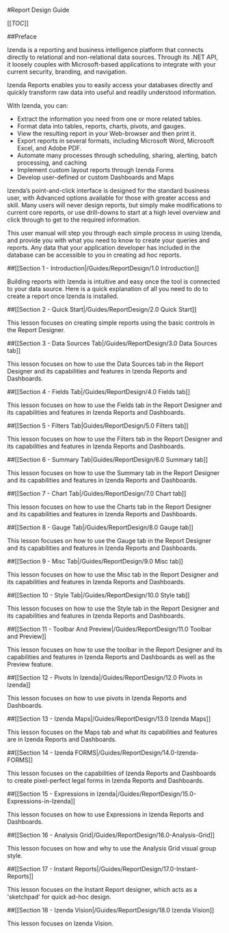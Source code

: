#Report Design Guide

[[_TOC_]]

##Preface

Izenda is a reporting and business intelligence platform that connects directly to relational and non-relational data sources.  Through its .NET API, it loosely couples with Microsoft-based applications to integrate with your current security, branding, and navigation.

Izenda Reports enables you to easily access your databases directly and quickly transform raw data into useful and readily understood information. 

With Izenda, you can: 

* Extract the information you need from one or more related tables. 
* Format data into tables, reports, charts, pivots, and gauges. 
* View the resulting report in your Web-browser and then print it. 
* Export reports in several formats, including Microsoft Word, Microsoft Excel, and Adobe PDF.
* Automate many processes through scheduling, sharing, alerting, batch processing, and caching
* Implement custom layout reports through Izenda Forms
* Develop user-defined or custom Dashboards and Maps

Izenda’s point-and-click interface is designed for the standard business user, with Advanced options available for those with greater access and skill.  Many users will never design reports, but simply make modifications to current core reports, or use drill-downs to start at a high level overview and click through to get to the required information.  

This user manual will step you through each simple process in using Izenda, and provide you with what you need to know to create your queries and reports. Any data that your application developer has included in the database can be accessible to you in creating ad hoc reports.

##[[Section 1 - Introduction|/Guides/ReportDesign/1.0 Introduction]]

Building reports with Izenda is intuitive and easy once the tool is connected to your data source. Here is a quick explanation of all  you need to do to create a report once Izenda is installed.

##[[Section 2 - Quick Start|/Guides/ReportDesign/2.0 Quick Start]]

This lesson focuses on creating simple reports using the basic controls in the Report Designer.

##[[Section 3 - Data Sources Tab|/Guides/ReportDesign/3.0 Data Sources tab]]

This lesson focuses on how to use the Data Sources tab in the Report Designer and its capabilities and features in Izenda Reports and Dashboards.

##[[Section 4 - Fields Tab|/Guides/ReportDesign/4.0 Fields tab]]

This lesson focuses on how to use the Fields tab in the Report Designer and its capabilities and features in Izenda Reports and Dashboards.

##[[Section 5 - Filters Tab|Guides/ReportDesign/5.0 Filters tab]]

This lesson focuses on how to use the Filters tab in the Report Designer and its capabilities and features in Izenda Reports and Dashboards.

##[[Section 6 - Summary Tab|Guides/ReportDesign/6.0 Summary tab]]

This lesson focuses on how to use the Summary tab in the Report Designer and its capabilities and features in Izenda Reports and Dashboards.

##[[Section 7 - Chart Tab|/Guides/ReportDesign/7.0 Chart tab]]

This lesson focuses on how to use the Charts tab in the Report Designer and its capabilities and features in Izenda Reports and Dashboards.

##[[Section 8 - Gauge Tab|/Guides/ReportDesign/8.0 Gauge tab]]

This lesson focuses on how to use the Gauge tab in the Report Designer and its capabilities and features in Izenda Reports and Dashboards.

##[[Section 9 - Misc Tab|/Guides/ReportDesign/9.0 Misc tab]]

This lesson focuses on how to use the Misc tab in the Report Designer and its capabilities and features in Izenda Reports and Dashboards.

##[[Section 10 - Style Tab|/Guides/ReportDesign/10.0 Style tab]]

This lesson focuses on how to use the Style tab in the Report Designer and its capabilities and features in Izenda Reports and Dashboards.

##[[Section 11 - Toolbar And Preview|/Guides/ReportDesign/11.0 Toolbar and Preview]]

This lesson focuses on how to use the toolbar in the Report Designer and its capabilities and features in Izenda Reports and Dashboards as well as the Preview feature.

##[[Section 12 - Pivots In Izenda|/Guides/ReportDesign/12.0 Pivots in Izenda]]

This lesson focuses on how to use pivots in Izenda Reports and Dashboards.

##[[Section 13 - Izenda Maps|/Guides/ReportDesign/13.0 Izenda Maps]]

This lesson focuses on the Maps tab and what its capabilities and features are in Izenda Reports and Dashboards.

##[[Section 14 - Izenda FORMS|/Guides/ReportDesign/14.0-Izenda-FORMS]]

This lesson focuses on the capabilities of Izenda Reports and Dashboards to create pixel-perfect legal forms in Izenda Reports and Dashboards.

##[[Section 15 - Expressions in Izenda|/Guides/ReportDesign/15.0-Expressions-in-Izenda]]

This lesson focuses on how to use Expressions in Izenda Reports and Dashboards.

##[[Section 16 - Analysis Grid|/Guides/ReportDesign/16.0-Analysis-Grid]]

This lesson focuses on how and why to use the Analysis Grid visual group style.

##[[Section 17 - Instant Reports|/Guides/ReportDesign/17.0-Instant-Reports]]

This lesson focuses on the Instant Report designer, which acts as a 'sketchpad' for quick ad-hoc design.

##[[Section 18 - Izenda Vision|/Guides/ReportDesign/18.0 Izenda Vision]]

This lesson focuses on Izenda Vision.